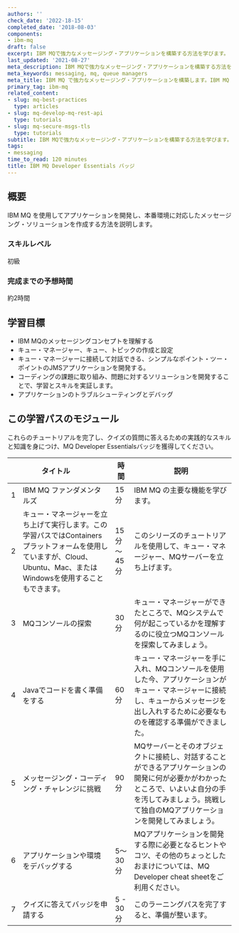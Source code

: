 ```yaml
---
authors: ''
check_date: '2022-18-15'
completed_date: '2018-08-03'
components:
- ibm-mq
draft: false
excerpt: IBM MQで強力なメッセージング・アプリケーションを構築する方法を学びます。
last_updated: '2021-08-27'
meta_description: IBM MQで強力なメッセージング・アプリケーションを構築する方法を学びます。
meta_keywords: messaging, mq, queue managers
meta_title: IBM MQ で強力なメッセージング・アプリケーションを構築します。IBM MQ Developer Essentials バッジを取得します。
primary_tag: ibm-mq
related_content:
- slug: mq-best-practices
  type: articles
- slug: mq-develop-mq-rest-api
  type: tutorials
- slug: mq-secure-msgs-tls
  type: tutorials
subtitle: IBM MQで強力なメッセージング・アプリケーションを構築する方法を学びます。
tags:
- messaging
time_to_read: 120 minutes
title: IBM MQ Developer Essentials バッジ
---
```


## 概要
IBM MQ を使用してアプリケーションを開発し、本番環境に対応したメッセージング・ソリューションを作成する方法を説明します。

### スキルレベル

初級

### 完成までの予想時間

約2時間

## 学習目標

* IBM MQのメッセージングコンセプトを理解する
* キュー・マネージャー、キュー、トピックの作成と設定
* キュー・マネージャーに接続して対話できる、シンプルなポイント・ツー・ポイントのJMSアプリケーションを開発する。
* コーディングの課題に取り組み、問題に対するソリューションを開発することで、学習とスキルを実証します。
* アプリケーションのトラブルシューティングとデバッグ

## この学習パスのモジュール

これらのチュートリアルを完了し、クイズの質問に答えるための実践的なスキルと知識を身につけ、MQ Developer Essentialsバッジを獲得してください。

|  | タイトル &nbsp; &nbsp; &nbsp; &nbsp; &nbsp; | 時間 | 説明
| --- | ------ | --- | ------ |
| 1 | IBM MQ ファンダメンタルズ | 15 分 | IBM MQ の主要な機能を学びます。|
| 2 | キュー・マネージャーを立ち上げて実行します。この学習パスではContainersプラットフォームを使用していますが、Cloud、Ubuntu、Mac、またはWindowsを使用することもできます。| 15分～45分 | このシリーズのチュートリアルを使用して、キュー・マネージャー、MQサーバーを立ち上げます。|
| 3 | MQコンソールの探索 | 30分 | キュー・マネージャーができたところで、MQシステムで何が起こっているかを理解するのに役立つMQコンソールを探索してみましょう。|
| 4 | Javaでコードを書く準備をする | 60分 | キュー・マネージャーを手に入れ、MQコンソールを使用した今、アプリケーションがキュー・マネージャーに接続し、キューからメッセージを出し入れするために必要なものを確認する準備ができました。|
| 5 | メッセージング・コーディング・チャレンジに挑戦 | 90分 | MQサーバーとそのオブジェクトに接続し、対話することができるアプリケーションの開発に何が必要かがわかったところで、いよいよ自分の手を汚してみましょう。挑戦して独自のMQアプリケーションを開発してみましょう。|
| 6 | アプリケーションや環境をデバッグする | 5～30分 | MQアプリケーションを開発する際に必要となるヒントやコツ、その他のちょっとしたおまけについては、MQ Developer cheat sheetをご利用ください。|
| 7 | クイズに答えてバッジを申請する |  5 - 30分 | このラーニングパスを完了すると、準備が整います。|